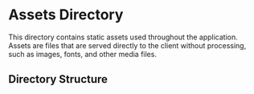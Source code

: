 # Assets Directory

This directory contains static assets used throughout the application. Assets are files that are served directly to the client without processing, such as images, fonts, and other media files.

## Directory Structure

